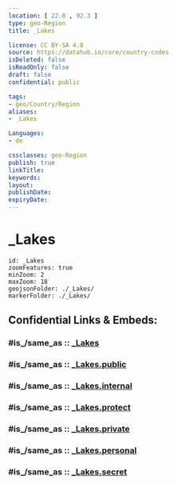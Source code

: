 ```yaml
---
location: [ 22.8 , 92.3 ] 
type: geo-Region
title: _Lakes

license: CC BY-SA 4.0
source: https://datahub.io/core/country-codes
isDeleted: false
isReadOnly: false
draft: false
confidential: public

tags:
- geo/Country/Region
aliases:
- _Lakes

Languages:
- de

cssclasses: geo-Region
publish: true
linkTitle: 
keywords: 
layout: 
publishDate: 
expiryDate: 
---
```


# _Lakes

```leaflet
id: _Lakes
zoomFeatures: true 
minZoom: 2 
maxZoom: 18
geojsonFolder: ./_Lakes/
markerFolder: ./_Lakes/
```


## Confidential Links & Embeds: 

### #is_/same_as :: [_Lakes](/_Standards/Earth/Continent/Asia/Asia~South/Bangladesh/Divisions~Bangladesh/Chittagong/_Lakes.md) 

### #is_/same_as :: [_Lakes.public](/_public/Earth/Continent/Asia/Asia~South/Bangladesh/Divisions~Bangladesh/Chittagong/_Lakes.public.md) 

### #is_/same_as :: [_Lakes.internal](/_internal/Earth/Continent/Asia/Asia~South/Bangladesh/Divisions~Bangladesh/Chittagong/_Lakes.internal.md) 

### #is_/same_as :: [_Lakes.protect](/_protect/Earth/Continent/Asia/Asia~South/Bangladesh/Divisions~Bangladesh/Chittagong/_Lakes.protect.md) 

### #is_/same_as :: [_Lakes.private](/_private/Earth/Continent/Asia/Asia~South/Bangladesh/Divisions~Bangladesh/Chittagong/_Lakes.private.md) 

### #is_/same_as :: [_Lakes.personal](/_personal/Earth/Continent/Asia/Asia~South/Bangladesh/Divisions~Bangladesh/Chittagong/_Lakes.personal.md) 

### #is_/same_as :: [_Lakes.secret](/_secret/Earth/Continent/Asia/Asia~South/Bangladesh/Divisions~Bangladesh/Chittagong/_Lakes.secret.md)

